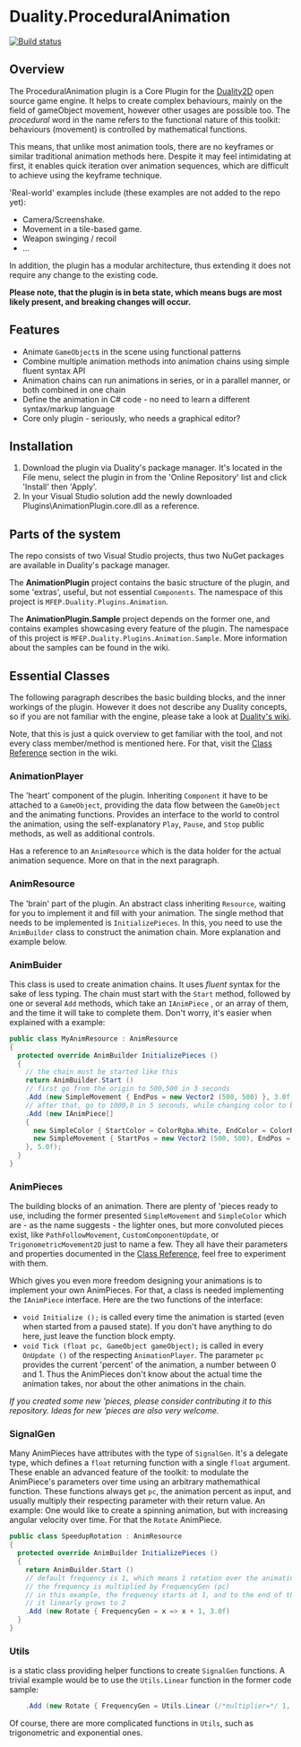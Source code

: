 # Duality.ProceduralAnimation
[![Build status](https://ci.appveyor.com/api/projects/status/vml8qiiaen1wsagf?svg=true)](https://ci.appveyor.com/project/mfep/duality-proceduralanimation)
## Overview
The ProceduralAnimation plugin is a Core Plugin for the [Duality2D](http://duality.adamslair.net/) open source game engine.
It helps to create complex behaviours, mainly on the field of gameObject movement, however other usages are possible too.
The *procedural* word in the name refers to the functional nature of this toolkit:
behaviours (movement) is controlled by mathematical functions.

This means, that unlike most animation tools, there are no keyframes or similar traditional animation methods here.
Despite it may feel intimidating at first, it enables quick iteration over animation sequences,
which are difficult to achieve using the keyframe technique.

'Real-world' examples include (these examples are not added to the repo yet):
* Camera/Screenshake.
* Movement in a tile-based game.
* Weapon swinging / recoil
* ...

In addition, the plugin has a modular architecture, thus extending it does not require any change to the existing code.

**Please note, that the plugin is in beta state, which means bugs are most likely present, and breaking changes will occur.**

## Features
* Animate `GameObject`s in the scene using functional patterns
* Combine multiple animation methods into animation chains using simple fluent syntax API
* Animation chains can run animations in series, or in a parallel manner, or both combined in one chain
* Define the animation in C# code - no need to learn a different syntax/markup language
* Core only plugin - seriously, who needs a graphical editor?

## Installation
1. Download the plugin via Duality's package manager.
   It's located in the File menu, select the plugin in from the 'Online Repository' list and click 'Install' then 'Apply'.
2. In your Visual Studio solution add the newly downloaded Plugins\AnimationPlugin.core.dll as a reference.

## Parts of the system
The repo consists of two Visual Studio projects, thus two NuGet packages are available in Duality's package manager.

The **AnimationPlugin** project contains the basic structure of the plugin, and some 'extras', useful, but not essential `Components`.
The namespace of this project is `MFEP.Duality.Plugins.Animation`.

The **AnimationPlugin.Sample** project depends on the former one, and contains examples showcasing every feature of the plugin.
The namespace of this project is `MFEP.Duality.Plugins.Animation.Sample`. More information about the samples can be found in the wiki.

## Essential Classes
The following paragraph describes the basic building blocks, and the inner workings of the plugin.
However it does not describe any Duality concepts, so if you are not familiar with the engine, please take a look at [Duality's wiki](https://github.com/AdamsLair/duality/wiki).

Note, that this is just a quick overview to get familiar with the tool, and not every class member/method is mentioned here.
For that, visit the [Class Reference](https://github.com/mfep/Duality.ProceduralAnimation/wiki/Class-Reference) section in the wiki.

### AnimationPlayer
The 'heart' component of the plugin. Inheriting `Component` it have to be attached to a `GameObject`, providing the data flow
between the `GameObject` and the animating functions. Provides an interface to the world to control the animation,
using the self-explanatory `Play`, `Pause`, and `Stop` public methods, as well as additional controls.

Has a reference to an `AnimResource` which is the data holder for the actual animation sequence. More on that in the next paragraph.

### AnimResource
The 'brain' part of the plugin. An abstract class inheriting `Resource`, waiting for you to implement it and fill with your animation.
The single method that needs to be implemented is `InitializePieces`. In this, you need to use the `AnimBuilder` class
to construct the animation chain. More explanation and example below.

### AnimBuider
This class is used to create animation chains. It uses *fluent* syntax for the sake of less typing.
The chain must start with the `Start` method, followed by one or several `Add` methods,
which take an `IAnimPiece` , or an array of them, and the time it will take to complete them.
Don't worry, it's easier when explained with a example:

```csharp
public class MyAnimResource : AnimResource
{
  protected override AnimBuilder InitializePieces ()
  {
    // the chain must be started like this
    return AnimBuilder.Start ()
    // first go from the origin to 500,500 in 3 seconds
    .Add (new SimpleMovement { EndPos = new Vector2 (500, 500) }, 3.0f)
    // after that, go to 1000,0 in 5 seconds, while changing color to blue
    .Add (new IAnimPiece[]
    {
      new SimpleColor { StartColor = ColorRgba.White, EndColor = ColorRgba.Blue },
      new SimpleMovement { StartPos = new Vector2 (500, 500), EndPos = new Vector2 (1000, 0) }
    }, 5.0f);
  }
}
```

### AnimPieces
The building blocks of an animation. There are plenty of 'pieces
ready to use, including the former presented `SimpleMovement` and `SimpleColor` which are - as the name suggests - the
lighter ones, but more convoluted pieces exist, like `PathFollowMovement`, `CustomComponentUpdate`, or `TrigonometricMovement2D`
just to name a few. They all have their parameters and properties documented in the [Class Reference](https://github.com/mfep/Duality.ProceduralAnimation/wiki/Class-Reference), feel free to experiment with them.

Which gives you even more freedom designing your animations is to implement your own AnimPieces. For that, a class is needed
implementing the `IAnimPiece` interface. Here are the two functions of the interface:
* `void Initialize ();` is called every time the animation is started (even when started from a paused state). If you don't have
  anything to do here, just leave the function block empty.
* `void Tick (float pc, GameObject gameObject);` is called in every `OnUpdate ()` of the respecting `AnimationPlayer`.
  The parameter `pc` provides the current 'percent' of the animation, a number between 0 and 1. Thus the AnimPieces don't know
  about the actual time the animation takes, nor about the other animations in the chain.
  
*If you created some new 'pieces, please consider contributing it to this repository.
Ideas for new 'pieces are also very welcome.*
  
### SignalGen
Many AnimPieces have attributes with the type of `SignalGen`. It's a delegate type, which defines a `float` returning
function with a single `float` argument. These enable an advanced feature of the toolkit: to modulate the AnimPiece's
parameters over time using an arbitrary mathemathical function. These functions always get `pc`, the animation percent as 
input, and usually multiply their respecting parameter with their return value.
An example: One would like to create a spinning animation, but with increasing angular velocity over time. For that
the `Rotate` AnimPiece.

```csharp
public class SpeedupRotation : AnimResource
{
  protected override AnimBuilder InitializePieces ()
  {
    return AnimBuilder.Start ()
    // default frequency is 1, which means 1 rotation over the animation
    // the frequency is multiplied by FrequencyGen (pc)
    // in this example, the frequency starts at 1, and to the end of the animation (which takes 3 seconds)
    // it linearly grows to 2
    .Add (new Rotate { FrequencyGen = x => x + 1, 3.0f)
  }
}
```

### Utils
is a static class providing helper functions to create `SignalGen` functions. A trivial example would be to use the `Utils.Linear` function in the former code sample:

```csharp
    .Add (new Rotate { FrequencyGen = Utils.Linear (/*multiplier=*/ 1, /*offset=*/ 1), 3.0f)
```
Of course, there are more complicated functions in `Utils`, such as trigonometric and exponential ones.
